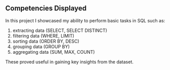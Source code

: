 ## **Competencies Displayed**
In this project I showcased my ability to perform basic tasks in SQL such as:

1. extracting data (SELECT, SELECT DISTINCT)
2. filtering data (WHERE, LIMIT)
3. sorting data (ORDER BY, DESC)
4. grouping data (GROUP BY)
5. aggregating data (SUM, MAX, COUNT)

These proved useful in gaining key insights from the dataset.
